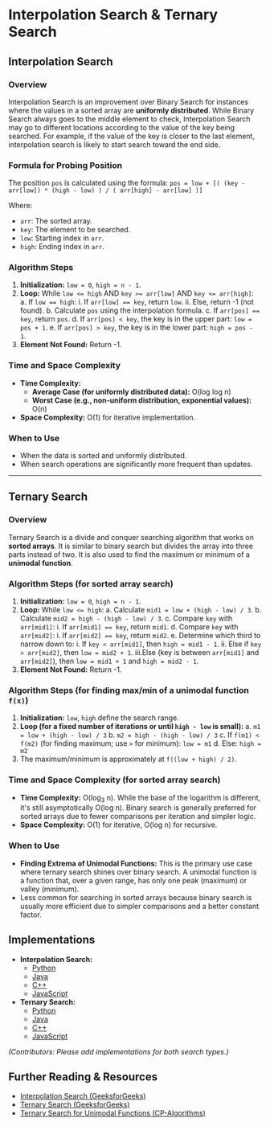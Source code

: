# Interpolation Search & Ternary Search

## Interpolation Search

### Overview

Interpolation Search is an improvement over Binary Search for instances where the values in a sorted array are **uniformly distributed**. While Binary Search always goes to the middle element to check, Interpolation Search may go to different locations according to the value of the key being searched. For example, if the value of the key is closer to the last element, interpolation search is likely to start search toward the end side.

### Formula for Probing Position

The position `pos` is calculated using the formula:
`pos = low + [( (key - arr[low]) * (high - low) ) / ( arr[high] - arr[low] )]`

Where:
*   `arr`: The sorted array.
*   `key`: The element to be searched.
*   `low`: Starting index in `arr`.
*   `high`: Ending index in `arr`.

### Algorithm Steps

1.  **Initialization:** `low = 0`, `high = n - 1`.
2.  **Loop:** While `low <= high` AND `key >= arr[low]` AND `key <= arr[high]`:
    a.  If `low == high`:
        i.  If `arr[low] == key`, return `low`.
        ii. Else, return -1 (not found).
    b.  Calculate `pos` using the interpolation formula.
    c.  If `arr[pos] == key`, return `pos`.
    d.  If `arr[pos] < key`, the key is in the upper part: `low = pos + 1`.
    e.  If `arr[pos] > key`, the key is in the lower part: `high = pos - 1`.
3.  **Element Not Found:** Return -1.

### Time and Space Complexity

*   **Time Complexity:**
    *   **Average Case (for uniformly distributed data):** O(log log n)
    *   **Worst Case (e.g., non-uniform distribution, exponential values):** O(n)
*   **Space Complexity:** O(1) for iterative implementation.

### When to Use

*   When the data is sorted and uniformly distributed.
*   When search operations are significantly more frequent than updates.

---

## Ternary Search

### Overview

Ternary Search is a divide and conquer searching algorithm that works on **sorted arrays**. It is similar to binary search but divides the array into three parts instead of two. It is also used to find the maximum or minimum of a **unimodal function**.

### Algorithm Steps (for sorted array search)

1.  **Initialization:** `low = 0`, `high = n - 1`.
2.  **Loop:** While `low <= high`:
    a.  Calculate `mid1 = low + (high - low) / 3`.
    b.  Calculate `mid2 = high - (high - low) / 3`.
    c.  Compare `key` with `arr[mid1]`:
        i.  If `arr[mid1] == key`, return `mid1`.
    d.  Compare `key` with `arr[mid2]`:
        i.  If `arr[mid2] == key`, return `mid2`.
    e.  Determine which third to narrow down to:
        i.  If `key < arr[mid1]`, then `high = mid1 - 1`.
        ii. Else if `key > arr[mid2]`, then `low = mid2 + 1`.
        iii.Else (key is between `arr[mid1]` and `arr[mid2]`), then `low = mid1 + 1` and `high = mid2 - 1`.
3.  **Element Not Found:** Return -1.

### Algorithm Steps (for finding max/min of a unimodal function `f(x)`)

1.  **Initialization:** `low`, `high` define the search range.
2.  **Loop (for a fixed number of iterations or until `high - low` is small):**
    a.  `m1 = low + (high - low) / 3`
    b.  `m2 = high - (high - low) / 3`
    c.  If `f(m1) < f(m2)` (for finding maximum; use `>` for minimum):
        `low = m1`
    d.  Else:
        `high = m2`
3.  The maximum/minimum is approximately at `f((low + high) / 2)`.

### Time and Space Complexity (for sorted array search)

*   **Time Complexity:** O(log<sub>3</sub> n). While the base of the logarithm is different, it's still asymptotically O(log n). Binary search is generally preferred for sorted arrays due to fewer comparisons per iteration and simpler logic.
*   **Space Complexity:** O(1) for iterative, O(log n) for recursive.

### When to Use

*   **Finding Extrema of Unimodal Functions:** This is the primary use case where ternary search shines over binary search. A unimodal function is a function that, over a given range, has only one peak (maximum) or valley (minimum).
*   Less common for searching in sorted arrays because binary search is usually more efficient due to simpler comparisons and a better constant factor.

## Implementations

*   **Interpolation Search:**
    *   [Python](./Implementations/Python/interpolation_search.py)
    *   [Java](./Implementations/Java/InterpolationSearch.java)
    *   [C++](./Implementations/Cpp/interpolation_search.cpp)
    *   [JavaScript](./Implementations/JavaScript/interpolationSearch.js)
*   **Ternary Search:**
    *   [Python](./Implementations/Python/ternary_search.py)
    *   [Java](./Implementations/Java/TernarySearch.java)
    *   [C++](./Implementations/Cpp/ternary_search.cpp)
    *   [JavaScript](./Implementations/JavaScript/ternarySearch.js)

*(Contributors: Please add implementations for both search types.)*

## Further Reading & Resources

*   [Interpolation Search (GeeksforGeeks)](https://www.geeksforgeeks.org/interpolation-search/)
*   [Ternary Search (GeeksforGeeks)](https://www.geeksforgeeks.org/ternary-search/)
*   [Ternary Search for Unimodal Functions (CP-Algorithms)](https://cp-algorithms.com/num_methods/ternary_search.html)
